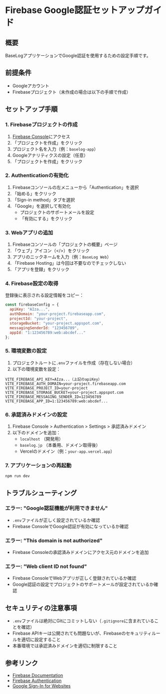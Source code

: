# Firebase Google認証セットアップガイド

## 概要
BaseLogアプリケーションでGoogle認証を使用するための設定手順です。

## 前提条件
- Googleアカウント
- Firebaseプロジェクト（未作成の場合は以下の手順で作成）

## セットアップ手順

### 1. Firebaseプロジェクトの作成

1. [Firebase Console](https://console.firebase.google.com/)にアクセス
2. 「プロジェクトを作成」をクリック
3. プロジェクト名を入力（例：`baselog-app`）
4. Googleアナリティクスの設定（任意）
5. 「プロジェクトを作成」をクリック

### 2. Authenticationの有効化

1. Firebaseコンソールの左メニューから「Authentication」を選択
2. 「始める」をクリック
3. 「Sign-in method」タブを選択
4. 「Google」を選択して有効化
   - プロジェクトのサポートメールを設定
   - 「有効にする」をクリック

### 3. Webアプリの追加

1. Firebaseコンソールの「プロジェクトの概要」ページ
2. 「ウェブ」アイコン（</>）をクリック
3. アプリのニックネームを入力（例：`BaseLog Web`）
4. 「Firebase Hosting」は今回は不要なのでチェックしない
5. 「アプリを登録」をクリック

### 4. Firebase設定の取得

登録後に表示される設定情報をコピー：

```javascript
const firebaseConfig = {
  apiKey: "AIza...",
  authDomain: "your-project.firebaseapp.com",
  projectId: "your-project",
  storageBucket: "your-project.appspot.com",
  messagingSenderId: "123456789",
  appId: "1:123456789:web:abcdef..."
};
```

### 5. 環境変数の設定

1. プロジェクトルートに`.env`ファイルを作成（存在しない場合）
2. 以下の環境変数を設定：

```env
VITE_FIREBASE_API_KEY=AIza...（上記のapiKey）
VITE_FIREBASE_AUTH_DOMAIN=your-project.firebaseapp.com
VITE_FIREBASE_PROJECT_ID=your-project
VITE_FIREBASE_STORAGE_BUCKET=your-project.appspot.com
VITE_FIREBASE_MESSAGING_SENDER_ID=123456789
VITE_FIREBASE_APP_ID=1:123456789:web:abcdef...
```

### 6. 承認済みドメインの設定

1. Firebase Console > Authentication > Settings > 承認済みドメイン
2. 以下のドメインを追加：
   - `localhost` （開発用）
   - `baselog.jp` （本番用、ドメイン取得後）
   - Vercelのドメイン（例：`your-app.vercel.app`）

### 7. アプリケーションの再起動

```bash
npm run dev
```

## トラブルシューティング

### エラー: "Google認証機能が利用できません"
- `.env`ファイルが正しく設定されているか確認
- Firebase ConsoleでGoogle認証が有効になっているか確認

### エラー: "This domain is not authorized"
- Firebase Consoleの承認済みドメインにアクセス元のドメインを追加

### エラー: "Web client ID not found"
- Firebase ConsoleでWebアプリが正しく登録されているか確認
- Google認証の設定でプロジェクトのサポートメールが設定されているか確認

## セキュリティの注意事項

- `.env`ファイルは絶対にGitにコミットしない（`.gitignore`に含まれていることを確認）
- Firebase APIキーは公開されても問題ないが、Firebaseのセキュリティルールを適切に設定すること
- 本番環境では承認済みドメインを適切に制限すること

## 参考リンク

- [Firebase Documentation](https://firebase.google.com/docs)
- [Firebase Authentication](https://firebase.google.com/docs/auth)
- [Google Sign-In for Websites](https://firebase.google.com/docs/auth/web/google-signin)
